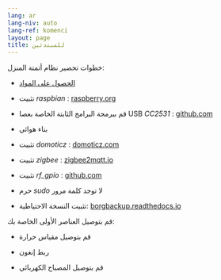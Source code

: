 ```yaml
---
lang: ar
lang-niv: auto
lang-ref: komenci
layout: page
title: للمبتدئين
---
```


خطوات تحضير نظام أتمتة المنزل:  

* [الحصول على المواد](_posts/2020-08-31-aparataro.md)

* تثبيت _raspbian_ : [raspberry.org](https://www.raspberrypi.org/documentation/installation/installing-images/README.md)

* قم ببرمجة البرامج الثابتة الخاصة بعصا USB _CC2531_ : [github.com](https://github.com/jmichault/flash_cc2531)

* بناء هوائي

* تثبيت _domoticz_ : [domoticz.com](https://www.domoticz.com/wiki/Raspberry_Pi)

* تثبيت _zigbee_ : [zigbee2mqtt.io](https://www.zigbee2mqtt.io/getting_started/running_zigbee2mqtt.html)

* تثبيت _rf_gpio_ : [github.com](https://github.com/jmichault/rf_gpio/blob/master/LeguMin.md)

* حرم _sudo_ لا توجد كلمة مرور

* تثبيت النسخة الاحتياطية: [borgbackup.readthedocs.io](https://borgbackup.readthedocs.io/en/stable/installation.html)


قم بتوصيل العناصر الأولى الخاصة بك:  
* قم بتوصيل مقياس حرارة

* ربط إنغون

* قم بتوصيل المصباح الكهربائي



